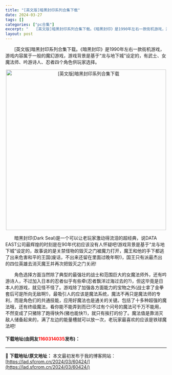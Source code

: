 ```yaml
---
title: "[英文版]暗黑封印系列合集下载"
date: 2024-03-27
tags: []
categories: ["pc合集"]
excerpt: "　　[英文版]暗黑封印系列合集下载。《暗黑封印》是1990年左右一款街机游戏，游戏内容属于一般的魔幻游戏，游戏背景是基于&ldquo;龙与地下城&rdquo;设定的，有武士、女魔法师、吟游诗人、忍者四个角色供玩家选择。 　　暗黑封印(Dark Seal)是一个可以让老玩家激动得流泪的超经典，说DAT&hellip;"
layout: post
---
```


 <p>　　[英文版]暗黑封印系列合集下载。《暗黑封印》是1990年左右一款街机游戏，游戏内容属于一般的魔幻游戏，游戏背景是基于&ldquo;龙与地下城&rdquo;设定的，有武士、女魔法师、吟游诗人、忍者四个角色供玩家选择。</p> <p align="center"><img align="" border="0" src="https://lad.sfcrom.cn/wp-content/uploads/2024/03/20240327_6603d5c3e2a26.jpg" width="500" alt="[英文版]暗黑封印系列合集下载" /></p> <p>　　暗黑封印(Dark Seal)是一个可以让老玩家激动得流泪的超经典，说DATA EAST公司最辉煌的时刻是在90年代初应该没有人怀疑吧!游戏背景是基于&ldquo;龙与地下城&rdquo;设定的，故事说的是关禁怪物的毁灭之门被魔力打开，魔王和他的手下都逃了出来危害和平的王国(废话，不出来还留在里面过晚年啊!)，国王只有派最杰出的四位英雄去消灭魔王并再次把毁灭之门关闭!</p> <p>　　角色选择方面当然除了典型的最强壮的战士和范围巨大的女魔法师外，还有吟游诗人，不过加入日本的忍者似乎有些牵(忍者飘洋过海过去的?)，但这毕竟是日本人的游戏，就见怪不怪了。游戏除了加强各方面能力的宝物之外(战士拿了金拳套后可是所向无敌啊!)，最吸引人的应该是魔法系统，魔法不再只是魔法师的专利，而是角色们的共通技能，应用好魔法也是通关的关键。包括了十多种超强的魔法哦，还有终级魔法，看你能不能弄到而已!不过有个问号的魔法可千万不能用，不然变成了只猪除了跑得快外(猪也能快?)，就只有挨打的份了。魔法值是靠消灭敌人储备起来的，满了左边的能量槽就可以放一次，老玩家最喜欢的应该是铁球魔法吧!</p> <p><h4>下载地址(由网友<font color="red">1160314035</font>发布)：</h4></p> 

---
📖 **下载地址/原文地址：** 本文最初发布于我的博客网站：[https://lad.sfcrom.cn/2024/03/60424/](https://lad.sfcrom.cn/2024/03/60424/)

